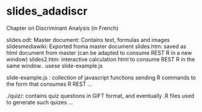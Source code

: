 slides_adadiscr
==============
Chapter on Discriminant Analysis (in French)

slides.odt: Master document: Contains text, formulas and images
slidesmediawiki: Exported froma master document
slides.htm: saved as html document from master (can be adapted to consume REST R in a new window)
slides2.htm: interactive calculation html to consume REST R in the same window.. usese slide-example.js

slide-example.js : collection of javascript functions sending R commands to the form that consumes R REST ...

./quiz/: contains quiz questions in GIFT format, and eventually .R files used to generate such quizes ...

